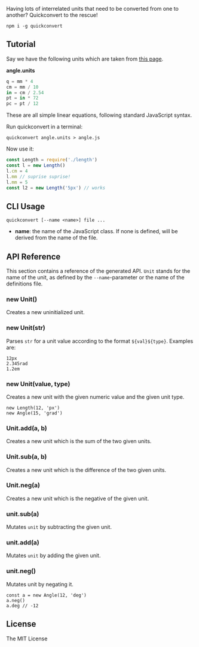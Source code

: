 
Having lots of interrelated units that need to be converted from one to
another? Quickconvert to the rescue!

```
npm i -g quickconvert
```

## Tutorial

Say we have the following units which are taken from
[this page](https://developer.mozilla.org/en-US/docs/Web/CSS/length).

**angle.units**
```ts
q = mm * 4
cm = mm / 10
in = cm / 2.54
pt = in * 72
pc = pt / 12
```

These are all simple linear equations, following standard JavaScript syntax.

Run quickconvert in a terminal:

```
quickconvert angle.units > angle.js
```

Now use it:

```ts
const Length = require('./length')
const l = new Length()
l.cm = 4
l.mm // suprise suprise!
l.mm = 5
const l2 = new Length('5px') // works
```

## CLI Usage

```
quickconvert [--name <name>] file ... 
```

 - **name**: the name of the JavaScript class. If none is defined, will be
   derived from the name of the file.

## API Reference

This section contains a reference of the generated API. `Unit` stands for the
name of the unit, as defined by the `--name`-parameter or the name of the
definitions file.

### new Unit()

Creates a new uninitialized unit.

### new Unit(str)

Parses `str` for a unit value according to the format `${val}${type}`. Examples are:

```
12px
2.345rad
1.2em
```

### new Unit(value, type)

Creates a new unit with the given numeric value and the given unit type.

```
new Length(12, 'px')
new Angle(15, 'grad')
```

### Unit.add(a, b)

Creates a new unit which is the sum of the two given units.

### Unit.sub(a, b)

Creates a new unit which is the difference of the two given units.

### Unit.neg(a)

Creates a new unit which is the negative of the given unit.

### unit.sub(a)

Mutates `unit` by subtracting the given unit.

### unit.add(a)

Mutates `unit` by adding the given unit.

### unit.neg()

Mutates unit by negating it.

```
const a = new Angle(12, 'deg')
a.neg()
a.deg // -12
```

## License

The MIT License

